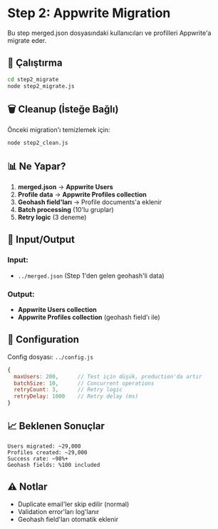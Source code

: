 # Step 2: Appwrite Migration

Bu step merged.json dosyasındaki kullanıcıları ve profilleri Appwrite'a migrate eder.

## 🚀 Çalıştırma

```bash
cd step2_migrate
node step2_migrate.js
```

## 🗑️ Cleanup (İsteğe Bağlı)

Önceki migration'ı temizlemek için:

```bash
node step2_clean.js
```

## 📊 Ne Yapar?

1. **merged.json** → **Appwrite Users**
2. **Profile data** → **Appwrite Profiles collection**
3. **Geohash field'ları** → Profile documents'a eklenir
4. **Batch processing** (10'lu gruplar)
5. **Retry logic** (3 deneme)

## 📁 Input/Output

### Input:
- `../merged.json` (Step 1'den gelen geohash'li data)

### Output:
- **Appwrite Users collection**
- **Appwrite Profiles collection** (geohash field'ı ile)

## 🔧 Configuration

Config dosyası: `../config.js`

```javascript
{
  maxUsers: 200,      // Test için düşük, production'da artır
  batchSize: 10,      // Concurrent operations
  retryCount: 3,      // Retry logic
  retryDelay: 1000    // Retry delay (ms)
}
```

## 📈 Beklenen Sonuçlar

```
Users migrated: ~29,000
Profiles created: ~29,000
Success rate: ~98%+
Geohash fields: %100 included
```

## ⚠️ Notlar

- Duplicate email'ler skip edilir (normal)
- Validation error'ları log'lanır
- Geohash field'ları otomatik eklenir